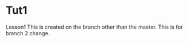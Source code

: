 Tut1
====

Lesson1
 This is created on the branch other than the master.
 This is for branch 2 change.
 
